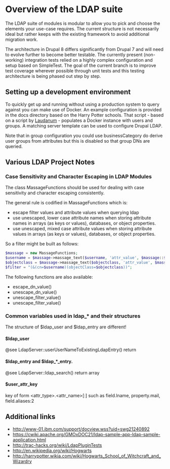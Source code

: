 # Overview of the LDAP suite

The LDAP suite of modules is modular to allow you to pick and choose the elements your use-case requires. The current
structure is not necessarily ideal but rather keeps with the existing framework to avoid additional migration work.

The architecture in Drupal 8 differs significantly from Drupal 7 and will need to evolve further to become better
testable. The currently present (non-working) integration tests relied on a highly complex configuration and setup
based on SimpleTest. The goal of the current branch is to improve test coverage wherever possible through unit tests and
this testing architecture is being phased out step by step.

## Setting up a development environment

To quickly get up and running without using a production system to query against you can make use of Docker. An example
configuration is provided in the docs directory based on the Harry Potter schools. That script - based on a script by
[Laudanum](https://github.com/Laudanum) - populates a Docker instance with users and groups. A matching server template
can be used to configure Drupal LDAP.

Note that in group configuration you could use businessCategory do derive user groups from attributes but this is
disabled so that group DNs are queried.

## Various LDAP Project Notes

### Case Sensitivity and Character Escaping in LDAP Modules

The class MassageFunctions should be used for dealing with case sensitivity
and character escaping consistently.

The general rule is codified in MassageFunctions which is:
* escape filter values and attribute values when querying ldap
* use unescaped, lower case attribute names when storing attribute names in arrays (as keys or values), databases, or object properties.
* use unescaped, mixed case attribute values when storing attribute values in arrays (as keys or values), databases, or object properties.

So a filter might be built as follows:

```php
$massage = new MassageFunctions;
$username = $massage->massage_text($username, 'attr_value', $massage::$query_ldap)
$objectclass = $massage->massage_text($objectclass, 'attr_value', $massage::$query_ldap)
$filter = "(&(cn=$username)(objectClass=$objectclass))";
```

The following functions are also available:

* escape_dn_value()
* unescape_dn_value()
* unescape_filter_value()
* unescape_filter_value()

### Common variables used in ldap_* and their structures

The structure of $ldap_user and $ldap_entry are different!

#### $ldap_user
@see LdapServer::userUserNameToExistingLdapEntry() return

#### $ldap_entry and $ldap_*_entry.
@see LdapServer::ldap_search() return array

####  $user_attr_key
key of form <attr_type>.<attr_name>[:<instance>] such as field.lname, property.mail, field.aliases:2

## Additional links

* http://www-01.ibm.com/support/docview.wss?uid=swg21240892
* https://cwiki.apache.org/GMOxDOC21/ldap-sample-app-ldap-sample-application.html
* http://trac-hacks.org/wiki/LdapPluginTests
* http://en.wikipedia.org/wiki/Hogwarts
* http://harrypotter.wikia.com/wiki/Hogwarts_School_of_Witchcraft_and_Wizardry